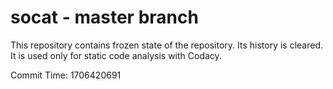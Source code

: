# socat - master branch

This repository contains frozen state of the repository.
Its history is cleared. It is used only for static code
analysis with Codacy.

Commit Time: 1706420691